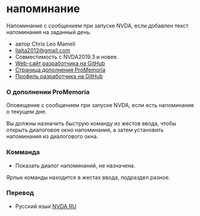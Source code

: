 ﻿# напоминание #

Напоминание с сообщением при запуске NVDA, если добавлен текст напоминания на заданный день.

* автор Chris Leo Mameli
* <llajta2012@gmail.com>
* Совместимость с NVDA2019.3 и новее.
* [Web-сайт разработчика на GitHub](https://christianlm.github.io/)
* [Страница дополнения ProMemoria](https://christianlm.github.io/promemoria/)
* [Профиль разработчика на GitHub](https://christianlm.github.io/promemoria/)


### О дополнении ProMemoria

Оповещение с сообщением при запуске NVDA, если есть напоминания о текущем дне.

Вы должны назначить быструю команду из жестов ввода, чтобы открыть диалоговое окно напоминания, а затем установить напоминания из диалогового окна.

### Комманда

* Показать диалог напоминаний, не назначена.

Ярлык команды находится в жестах ввода, подраздел разное.

### Перевод

* Русский язык [NVDA.RU](https://nvda.ru/)
